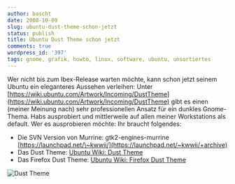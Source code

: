 ```yaml
---
author: bascht
date: 2008-10-09
slug: ubuntu-dust-theme-schon-jetzt
status: publish
title: Ubuntu Dust Theme schon jetzt
comments: true
wordpress_id: '397'
tags: gnome, grafik, howto, linux, software, ubuntu, unsortiertes
---
```


Wer nicht bis zum Ibex-Release warten möchte, kann schon jetzt
seinem Ubuntu ein eleganteres Aussehen verleihen: Unter
[https://wiki.ubuntu.com/Artwork/Incoming/DustTheme](https://wiki.ubuntu.com/Artwork/Incoming/DustTheme)
gibt es einen (meiner Meinung nach) sehr professionellen Ansatz für
ein dunkles Gnome-Thema. Habs ausprobiert und mittlerweile auf
allen meiner Workstations als default. Wer es ausprobieren möchte:
Ihr braucht folgendes:
-   Die SVN Version von Murrine: gtk2-engines-murrine
    [https://launchpad.net/\~kwwii/](https://launchpad.net/~kwwii/+archive)
-   Das Dust Theme:
    [Ubuntu Wiki: Dust Theme](https://wiki.ubuntu.com/Artwork/Incoming/DustTheme#Download)
-   Das Firefox Dust Theme:
    [Ubuntu Wiki: Firefox Dust Theme](https://wiki.ubuntu.com/Artwork/Incoming/DustTheme#Firefox%20theme)


![Dust Theme](https://img.bascht.com/uploads/big/8e3b285bfffcad1137fe8a5c653ad564.jpg)
